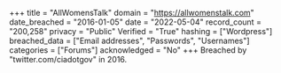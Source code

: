 +++
title = "AllWomensTalk"
domain = "https://allwomenstalk.com"
date_breached = "2016-01-05"
date = "2022-05-04"
record_count = "200,258"
privacy = "Public"
Verified = "True"
hashing = ["Wordpress"]
breached_data = ["Email addresses", "Passwords", "Usernames"]
categories = ["Forums"]
acknowledged = "No"
+++
Breached by "twitter.com/ciadotgov" in 2016.
